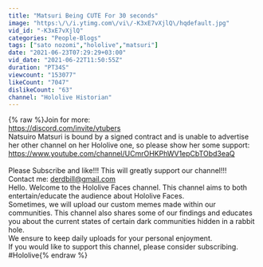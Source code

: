 ```yaml
---
title: "Matsuri Being CUTE For 30 seconds"
image: "https:\/\/i.ytimg.com\/vi\/-K3xE7vXjlQ\/hqdefault.jpg"
vid_id: "-K3xE7vXjlQ"
categories: "People-Blogs"
tags: ["sato nozomi","hololive","matsuri"]
date: "2021-06-23T07:29:29+03:00"
vid_date: "2021-06-22T11:50:55Z"
duration: "PT34S"
viewcount: "153077"
likeCount: "7047"
dislikeCount: "63"
channel: "Hololive Historian"
---
```

{% raw %}Join for more:<br /><a rel="nofollow" target="blank" href="https://discord.com/invite/vtubers">https://discord.com/invite/vtubers</a><br />Natsuiro Matsuri is bound by a signed contract and is unable to advertise her other channel on her Hololive one, so please show her some support:<br /><a rel="nofollow" target="blank" href="https://www.youtube.com/channel/UCmrOHKPhWV1epCbTObd3eaQ">https://www.youtube.com/channel/UCmrOHKPhWV1epCbTObd3eaQ</a><br /><br />Please Subscribe and like!!! This will greatly support our channel!!!<br />Contact me: derdbill@gmail.com<br />Hello. Welcome to the Hololive Faces channel. This channel aims to both entertain/educate the audience about Hololive Faces.<br />Sometimes, we will upload our custom memes made within our communities. This channel also shares some of our findings and educates you about the current states of certain dark communities hidden in a rabbit hole.<br />We ensure to keep daily uploads for your personal enjoyment.<br />If you would like to support this channel, please consider subscribing.<br />#Hololive{% endraw %}
